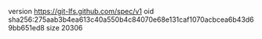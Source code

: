 version https://git-lfs.github.com/spec/v1
oid sha256:275aab3b4ea613c40a550b4c84070e68e131caf1070acbcea6b43d69bb651ed8
size 20306
